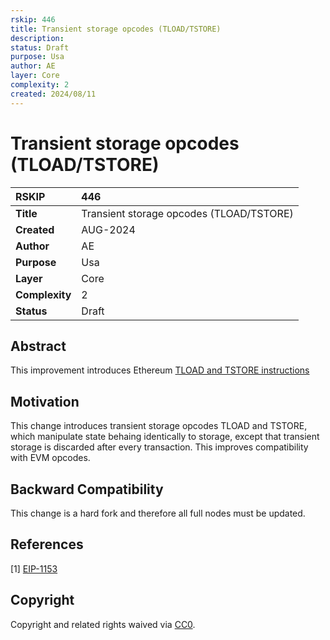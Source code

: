 ```yaml
---
rskip: 446
title: Transient storage opcodes (TLOAD/TSTORE)
description: 
status: Draft
purpose: Usa
author: AE
layer: Core
complexity: 2
created: 2024/08/11
---
```

# Transient storage opcodes (TLOAD/TSTORE)


|RSKIP          | 446 |
| :------------ |:-------------|
|**Title**      |Transient storage opcodes (TLOAD/TSTORE)|
|**Created**    |AUG-2024 |
|**Author**     |AE |
|**Purpose**    |Usa |
|**Layer**      |Core |
|**Complexity** |2 |
|**Status**     |Draft |


## Abstract

This improvement introduces Ethereum [TLOAD and TSTORE instructions](https://eips.ethereum.org/EIPS/eip-1153)

## Motivation

This change introduces transient storage opcodes TLOAD and TSTORE, which manipulate state behaing identically to storage, except that transient storage is discarded after every transaction. This improves compatibility with EVM opcodes.

## Backward Compatibility

This change is a hard fork and therefore all full nodes must be updated.

## References

[1] [EIP-1153](https://eips.ethereum.org/EIPS/eip-1153)

## Copyright

Copyright and related rights waived via [CC0](https://creativecommons.org/publicdomain/zero/1.0/).

